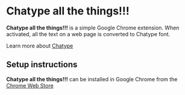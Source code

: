 **Chatype all the things!!!**
========================

**Chatype all the things!!!** is a simple Google Chrome extension. When activated, all the text on a web page is converted to Chatype font.

Learn more about [Chatype][1]

## Setup instructions ##
**Chatype all the things!!!** can be installed in Google Chrome from the [Chrome Web Store][2]




  [1]: http://chatype.com/
  [2]: http://google.com
